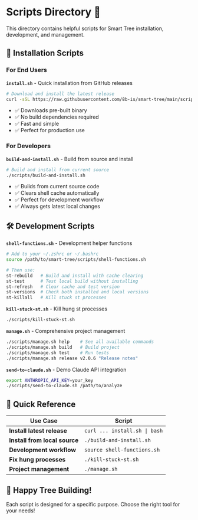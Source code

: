 # Scripts Directory 📁

This directory contains helpful scripts for Smart Tree installation, development, and management.

## 🚀 Installation Scripts

### For End Users

**`install.sh`** - Quick installation from GitHub releases
```bash
# Download and install the latest release
curl -sSL https://raw.githubusercontent.com/8b-is/smart-tree/main/scripts/install.sh | bash
```
- ✅ Downloads pre-built binary
- ✅ No build dependencies required  
- ✅ Fast and simple
- ✅ Perfect for production use

### For Developers

**`build-and-install.sh`** - Build from source and install
```bash
# Build and install from current source
./scripts/build-and-install.sh
```
- ✅ Builds from current source code
- ✅ Clears shell cache automatically
- ✅ Perfect for development workflow
- ✅ Always gets latest local changes

## 🛠️ Development Scripts

**`shell-functions.sh`** - Development helper functions
```bash
# Add to your ~/.zshrc or ~/.bashrc
source /path/to/smart-tree/scripts/shell-functions.sh

# Then use:
st-rebuild   # Build and install with cache clearing
st-test      # Test local build without installing
st-refresh   # Clear cache and test version
st-versions  # Check both installed and local versions
st-killall   # Kill stuck st processes
```

**`kill-stuck-st.sh`** - Kill hung st processes
```bash
./scripts/kill-stuck-st.sh
```

**`manage.sh`** - Comprehensive project management
```bash
./scripts/manage.sh help    # See all available commands
./scripts/manage.sh build   # Build project
./scripts/manage.sh test    # Run tests
./scripts/manage.sh release v2.0.6 "Release notes"
```

**`send-to-claude.sh`** - Demo Claude API integration
```bash
export ANTHROPIC_API_KEY=your_key
./scripts/send-to-claude.sh /path/to/analyze
```

## 🎯 Quick Reference

| Use Case | Script |
|----------|--------|
| **Install latest release** | `curl ... install.sh \| bash` |
| **Install from local source** | `./build-and-install.sh` |
| **Development workflow** | `source shell-functions.sh` |
| **Fix hung processes** | `./kill-stuck-st.sh` |
| **Project management** | `./manage.sh` |

## 🌳 Happy Tree Building!

Each script is designed for a specific purpose. Choose the right tool for your needs! 